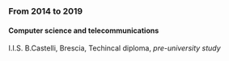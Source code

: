 
### From 2014 to 2019

#### Computer science and telecommunications

I.I.S. B.Castelli, Brescia, Techincal diploma, *pre-university study*